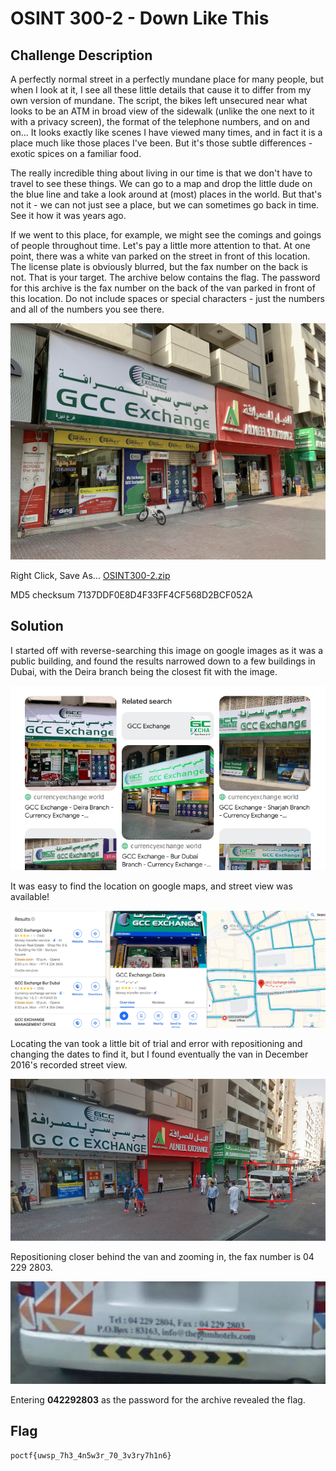 # OSINT 300-2 - Down Like This

## Challenge Description
A perfectly normal street in a perfectly mundane place for many people, but when I look at it, I see all these little details that cause it to differ from my own version of mundane. The script, the bikes left unsecured near what looks to be an ATM in broad view of the sidewalk (unlike the one next to it with a privacy screen), the format of the telephone numbers, and on and on... It looks exactly like scenes I have viewed many times, and in fact it is a place much like those places I've been. But it's those subtle differences - exotic spices on a familiar food.

The really incredible thing about living in our time is that we don't have to travel to see these things. We can go to a map and drop the little dude on the blue line and take a look around at (most) places in the world. But that's not it - we can not just see a place, but we can sometimes go back in time. See it how it was years ago.

If we went to this place, for example, we might see the comings and goings of people throughout time. Let's pay a little more attention to that. At one point, there was a white van parked on the street in front of this location. The license plate is obviously blurred, but the fax number on the back is not. That is your target. The archive below contains the flag. The password for this archive is the fax number on the back of the van parked in front of this location. Do not include spaces or special characters - just the numbers and all of the numbers you see there.

![OSINT300-2.jpg](Given/OSINT300-2.jpg)

Right Click, Save As... [OSINT300-2.zip](https://pointeroverflowctf.com/static/OSINT300-2_flag.zip)

MD5 checksum 7137DDF0E8D4F33FF4CF568D2BCF052A

## Solution
I started off with reverse-searching this image on google images as it was a public building, and found the results narrowed down to a few buildings in Dubai, with the Deira branch being the closest fit with the image.

![ReverseImage.png](Photos/ReverseImage.png)


It was easy to find the location on google maps, and street view was available!

![Maps.png](Photos/Maps.png)


Locating the van took a little bit of trial and error with repositioning and changing the dates  to find it, but  I found eventually the van in December 2016's recorded street view.

![VanLocation.png](Photos/VanLocation.png)


Repositioning closer behind the van and zooming in, the fax number is 04 229 2803.

![FaxNumber.png](Photos/FaxNumber.png)


Entering **042292803** as the password for the archive revealed the flag.

## Flag
`poctf{uwsp_7h3_4n5w3r_70_3v3ry7h1n6}`